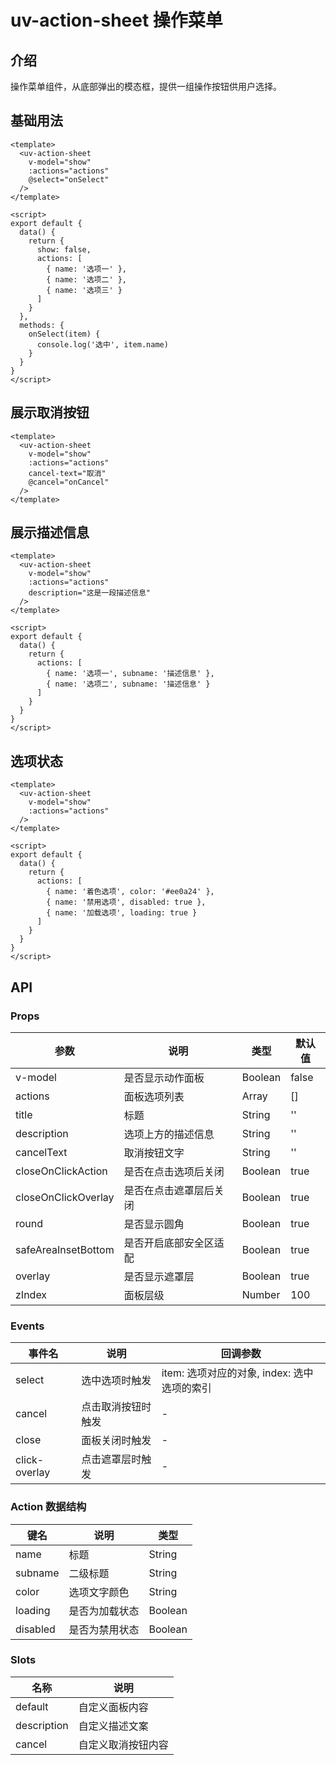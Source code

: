 # uv-action-sheet 操作菜单

## 介绍

操作菜单组件，从底部弹出的模态框，提供一组操作按钮供用户选择。

## 基础用法

```vue
<template>
  <uv-action-sheet
    v-model="show"
    :actions="actions"
    @select="onSelect"
  />
</template>

<script>
export default {
  data() {
    return {
      show: false,
      actions: [
        { name: '选项一' },
        { name: '选项二' },
        { name: '选项三' }
      ]
    }
  },
  methods: {
    onSelect(item) {
      console.log('选中', item.name)
    }
  }
}
</script>
```

## 展示取消按钮

```vue
<template>
  <uv-action-sheet
    v-model="show"
    :actions="actions"
    cancel-text="取消"
    @cancel="onCancel"
  />
</template>
```

## 展示描述信息

```vue
<template>
  <uv-action-sheet
    v-model="show"
    :actions="actions"
    description="这是一段描述信息"
  />
</template>

<script>
export default {
  data() {
    return {
      actions: [
        { name: '选项一', subname: '描述信息' },
        { name: '选项二', subname: '描述信息' }
      ]
    }
  }
}
</script>
```

## 选项状态

```vue
<template>
  <uv-action-sheet
    v-model="show"
    :actions="actions"
  />
</template>

<script>
export default {
  data() {
    return {
      actions: [
        { name: '着色选项', color: '#ee0a24' },
        { name: '禁用选项', disabled: true },
        { name: '加载选项', loading: true }
      ]
    }
  }
}
</script>
```

## API

### Props

| 参数 | 说明 | 类型 | 默认值 |
|------|------|------|--------|
| v-model | 是否显示动作面板 | Boolean | false |
| actions | 面板选项列表 | Array | [] |
| title | 标题 | String | '' |
| description | 选项上方的描述信息 | String | '' |
| cancelText | 取消按钮文字 | String | '' |
| closeOnClickAction | 是否在点击选项后关闭 | Boolean | true |
| closeOnClickOverlay | 是否在点击遮罩层后关闭 | Boolean | true |
| round | 是否显示圆角 | Boolean | true |
| safeAreaInsetBottom | 是否开启底部安全区适配 | Boolean | true |
| overlay | 是否显示遮罩层 | Boolean | true |
| zIndex | 面板层级 | Number | 100 |

### Events

| 事件名 | 说明 | 回调参数 |
|--------|------|----------|
| select | 选中选项时触发 | item: 选项对应的对象, index: 选中选项的索引 |
| cancel | 点击取消按钮时触发 | - |
| close | 面板关闭时触发 | - |
| click-overlay | 点击遮罩层时触发 | - |

### Action 数据结构

| 键名 | 说明 | 类型 |
|------|------|------|
| name | 标题 | String |
| subname | 二级标题 | String |
| color | 选项文字颜色 | String |
| loading | 是否为加载状态 | Boolean |
| disabled | 是否为禁用状态 | Boolean |

### Slots

| 名称 | 说明 |
|------|------|
| default | 自定义面板内容 |
| description | 自定义描述文案 |
| cancel | 自定义取消按钮内容 | 